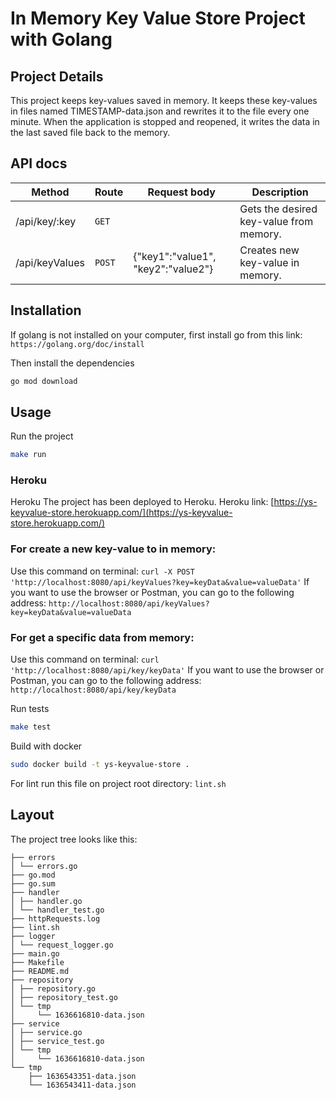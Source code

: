 # In Memory Key Value Store Project with Golang

## Project Details

This project keeps key-values saved in memory. It keeps these key-values in files named 
TIMESTAMP-data.json and rewrites it to the file every one minute. When the application is 
stopped and reopened, it writes the data in the last saved file back to the memory.

## API docs

| Method | Route | Request body | Description
| --- | --- | --- | --- |
| /api/key/:key | `GET` |     |  Gets the desired key-value from memory. |
| /api/keyValues | `POST` | {"key1":"value1", "key2":"value2"} | Creates new key-value in memory. |

## Installation
If golang is not installed on your computer, first install go from this link: `https://golang.org/doc/install`

Then install the dependencies
```bash
go mod download
```

## Usage 

Run the project
```bash
make run
```

### Heroku

Heroku
The project has been deployed to Heroku. Heroku link: [https://ys-keyvalue-store.herokuapp.com/](https://ys-keyvalue-store.herokuapp.com/)

### For create a new key-value to in memory:
Use this command on terminal: `curl -X POST 'http://localhost:8080/api/keyValues?key=keyData&value=valueData'`
If you want to use the browser or Postman, you can go to the following address: `http://localhost:8080/api/keyValues?key=keyData&value=valueData`

### For get a specific data from memory:
Use this command on terminal: `curl 'http://localhost:8080/api/key/keyData'`
If you want to use the browser or Postman, you can go to the following address: `http://localhost:8080/api/key/keyData`

Run tests
```bash
make test
```

Build with docker
```bash
sudo docker build -t ys-keyvalue-store .
```

For lint run this file on project root directory:
`lint.sh`

## Layout

The project tree looks like this: 

```
├── errors
│ └── errors.go
├── go.mod
├── go.sum
├── handler
│ ├── handler.go
│ └── handler_test.go
├── httpRequests.log
├── lint.sh
├── logger
│ └── request_logger.go
├── main.go
├── Makefile
├── README.md
├── repository
│ ├── repository.go
│ ├── repository_test.go
│ └── tmp
│     └── 1636616810-data.json
├── service
│ ├── service.go
│ ├── service_test.go
│ └── tmp
│     └── 1636616810-data.json
└── tmp
    ├── 1636543351-data.json
    └── 1636543411-data.json
```

